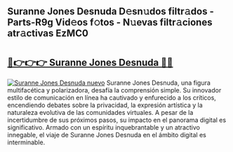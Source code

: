 ## Suranne Jones Desnuda D𝚎sn𝚞dos filtr𝚊dos - Parts-R9g Vid𝚎os f𝚘tos - N𝚞evas filtr𝚊ciones atr𝚊ctivas EzMC0

# <h2><a href="http://mb19pm.tromn.icu/?c=Suranne+Jones+Desnuda">🔗👉👉👉 Suranne Jones Desnuda 🔗🔗</a></h2>

[![Suranne Jones Desnuda nuevo](https://i.imgur.com/pEAQMta.gif)](http://mb19pm.tromn.icu/?c=Suranne+Jones+Desnuda)
Suranne Jones Desnuda, una figura multifacética y polarizadora, desafía la comprensión simple. Su innovador estilo de comunicación en línea ha cautivado y enfurecido a los críticos, encendiendo debates sobre la privacidad, la expresión artística y la naturaleza evolutiva de las comunidades virtuales. A pesar de la incertidumbre de sus próximos pasos, su impacto en el panorama digital es significativo. Armado con un espíritu inquebrantable y un atractivo innegable, el viaje de Suranne Jones Desnuda en el ámbito digital es interminable.
